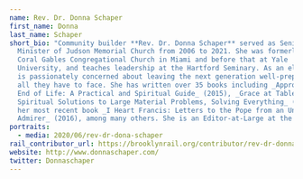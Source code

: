 ```yaml
---
name: Rev. Dr. Donna Schaper
first_name: Donna
last_name: Schaper
short_bio: "Community builder **Rev. Dr. Donna Schaper** served as Senior
  Minister of Judson Memorial Church from 2006 to 2021. She was formerly at
  Coral Gables Congregational Church in Miami and before that at Yale
  University, and teaches leadership at the Hartford Seminary. As an elder, she
  is passionately concerned about leaving the next generation well-prepared for
  all they have to face. She has written over 35 books including _Approaching
  End of Life: A Practical and Spiritual Guide_ (2015), _Grace at Table: Small
  Spiritual Solutions to Large Material Problems, Solving Everything_ (2013), to
  her most recent book _I Heart Francis: Letters to the Pope from an Unlikely
  Admirer_ (2016), among many others. She is an Editor-at-Large at the _Rail_. "
portraits:
  - media: 2020/06/rev-dr-dona-schaper
rail_contributor_url: https://brooklynrail.org/contributor/rev-dr-donna-schaper
website: http://www.donnaschaper.com/
twitter: Donnaschaper
---
```

